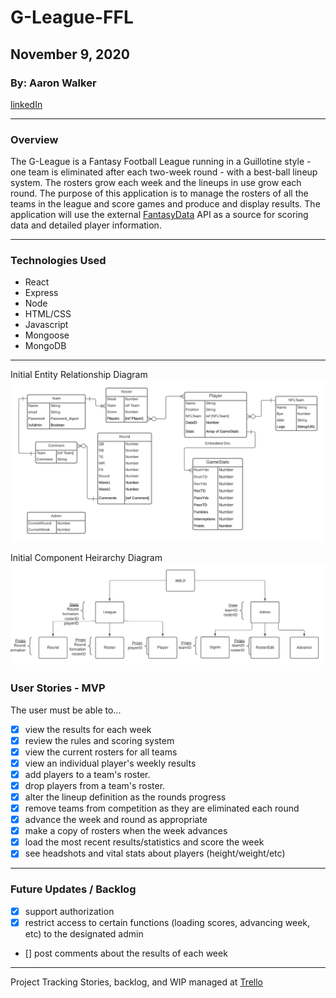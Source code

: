 # G-League-FFL

## November 9, 2020

### By: Aaron Walker
[linkedIn](www.linkedin//in/walker-aaron)
***
### Overview

The G-League is a Fantasy Football League running in a Guillotine style - one team is eliminated after each two-week round - with a best-ball lineup system.  The rosters grow each week and the lineups in use grow each round.   The purpose of this application is to manage the rosters of all the teams in the league and score games and produce and display results.  The application will use the external [FantasyData](fantasydata.com) API as a source for scoring data and detailed player information.

***
### Technologies Used
* React
* Express
* Node
* HTML/CSS
* Javascript
* Mongoose
* MongoDB
***
Initial Entity Relationship Diagram
![ERD](G-LeagueERD.png)

Initial Component Heirarchy Diagram
![CHD](G-LeagueCHD.png)


### User Stories - MVP
The user must be able to...
- [x] view the results for each week
- [x] review the rules and scoring system
- [x] view the current rosters for all teams
- [x] view an individual player's weekly results
- [x] add players to a team's roster.
- [x] drop players from a team's roster.
- [x] alter the lineup definition as the rounds progress
- [x] remove teams from competition as they are eliminated each round
- [x] advance the week and round as appropriate
- [x] make a copy of rosters when the week advances
- [x] load the most recent results/statistics and score the week
- [x] see headshots and vital stats about players (height/weight/etc)
***
### Future Updates / Backlog
- [x] support authorization 
- [x] restrict access to certain functions (loading scores, advancing week, etc) to the designated admin
- [] post comments about the results of each week

***
Project Tracking
Stories, backlog, and WIP managed at [Trello](https://trello.com/b/kJpCpP6C/g-league)


